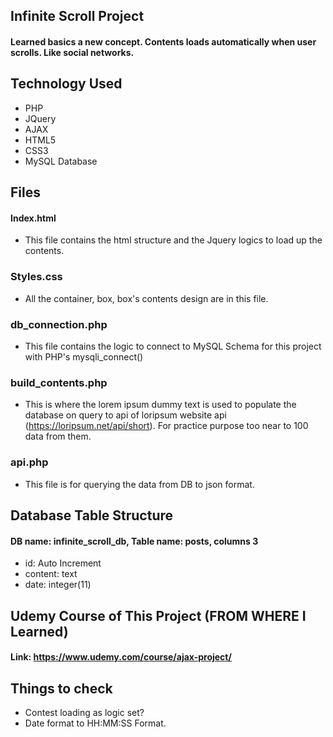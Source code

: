 ## Infinite Scroll Project
#### Learned basics a new concept. Contents loads automatically when user scrolls. Like social networks.

## Technology Used
- PHP
- JQuery
- AJAX
- HTML5
- CSS3
- MySQL Database

## Files

#### Index.html
- This file contains the html structure and the Jquery logics to load up the contents.

### Styles.css
- All the container, box, box's contents design are in this file.

### db_connection.php
- This file contains the logic to connect to MySQL Schema for this project with PHP's mysqli_connect()

### build_contents.php
- This is where the lorem ipsum dummy text is used to populate the database on query to api of loripsum website api (https://loripsum.net/api/short). For practice purpose too near to 100 data from them.

### api.php
- This file is for querying the data from DB to json format.

## Database Table Structure
#### DB name: infinite_scroll_db, Table name: posts, columns 3
- id: Auto Increment
- content: text
- date: integer(11)

## Udemy Course of This Project (FROM WHERE I Learned)
#### Link: https://www.udemy.com/course/ajax-project/


## Things to check
- Contest loading as logic set?
- Date format to HH:MM:SS Format.